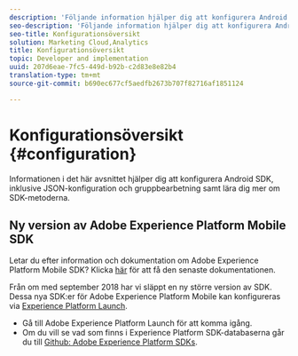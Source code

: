 ```yaml
---
description: 'Följande information hjälper dig att konfigurera Android SDK, inklusive JSON-konfiguration, träffbatchbearbetning och SDK-metoder '
seo-description: 'Följande information hjälper dig att konfigurera Android SDK, inklusive JSON-konfiguration, träffbatchbearbetning och SDK-metoder '
seo-title: Konfigurationsöversikt
solution: Marketing Cloud,Analytics
title: Konfigurationsöversikt
topic: Developer and implementation
uuid: 207d6eae-7fc5-449d-b92b-c2d83e8e82b4
translation-type: tm+mt
source-git-commit: b690ec677cf5aedfb2673b707f82716af1851124

---
```



# Konfigurationsöversikt {#configuration}

Informationen i det här avsnittet hjälper dig att konfigurera Android SDK, inklusive JSON-konfiguration och gruppbearbetning samt lära dig mer om SDK-metoderna.

## Ny version av Adobe Experience Platform Mobile SDK

Letar du efter information och dokumentation om Adobe Experience Platform Mobile SDK? Klicka [här](https://aep-sdks.gitbook.io/docs/) för att få den senaste dokumentationen.

Från om med september 2018 har vi släppt en ny större version av SDK. Dessa nya SDK:er för Adobe Experience Platform Mobile kan konfigureras via [Experience Platform Launch](https://www.adobe.com/experience-platform/launch.html).

* Gå till Adobe Experience Platform Launch för att komma igång.
* Om du vill se vad som finns i Experience Platform SDK-databaserna går du till [Github: Adobe Experience Platform SDKs](https://github.com/Adobe-Marketing-Cloud/acp-sdks).

